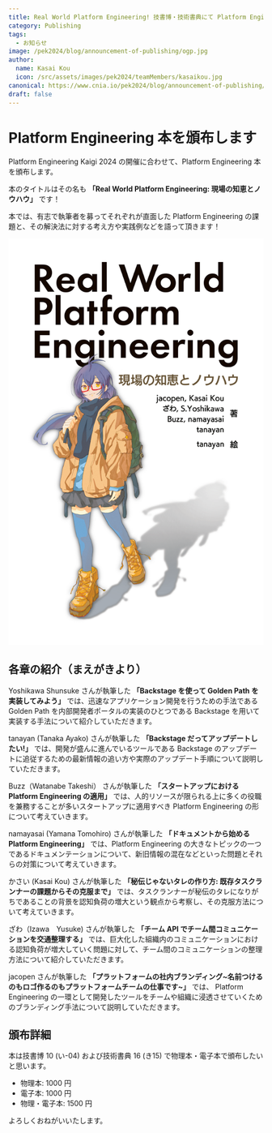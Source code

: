 ```yaml
---
title: Real World Platform Engineering! 技書博・技術書典にて Platform Engineering 本を頒布します
category: Publishing
tags:
  - お知らせ
image: /pek2024/blog/announcement-of-publishing/ogp.jpg
author:
  name: Kasai Kou
  icon: /src/assets/images/pek2024/teamMembers/kasaikou.jpg
canonical: https://www.cnia.io/pek2024/blog/announcement-of-publishing/announcement-of-publishing
draft: false
---
```


# Platform Engineering 本を頒布します

Platform Engineering Kaigi 2024 の開催に合わせて、Platform Engineering 本を頒布します。

本のタイトルはその名も **「Real World Platform Engineering: 現場の知恵とノウハウ」** です！

本では、有志で執筆者を募ってそれぞれが直面した Platform Engineering の課題と、その解決法に対する考え方や実践例などを語って頂きます！

![Real World Platform Engineering: 現場の知恵とノウハウ](../../../public/pek2024/blog/announcement-of-publishing/bookcover.png)

## 各章の紹介（まえがきより）

Yoshikawa Shunsuke さんが執筆した **「Backstage を使って Golden Path を実装してみよう」** では、迅速なアプリケーション開発を行うための手法である Golden Path を内部開発者ポータルの実装のひとつである Backstage を用いて実装する手法について紹介していただきます。

tanayan (Tanaka Ayako) さんが執筆した **「Backstage だってアップデートしたい!」** では、開発が盛んに進んでいるツールである Backstage のアップデートに追従するための最新情報の追い方や実際のアップデート手順について説明していただきます。

Buzz（Watanabe Takeshi） さんが執筆した **「スタートアップにおける Platform Engineering の適用」** では、人的リソースが限られる上に多くの役職を兼務することが多いスタートアップに適用すべき Platform Engineering の形について考えていきます。

namayasai (Yamana Tomohiro) さんが執筆した **「ドキュメントから始める Platform Engineering」** では、Platform Engineering の大きなトピックの一つであるドキュメンテーションについて、新旧情報の混在などといった問題とそれらの対策について考えていきます。

かさい (Kasai Kou) さんが執筆した **「秘伝じゃないタレの作り方: 既存タスクランナーの課題からその克服まで」** では、タスクランナーが秘伝のタレになりがちであることの背景を認知負荷の増大という観点から考察し、その克服方法について考えていきます。

ざわ（Izawa　Yusuke) さんが執筆した **「チーム API でチーム間コミュニケーションを交通整理する」** では、巨大化した組織内のコミュニケーションにおける認知負荷が増大していく問題に対して、チーム間のコミュニケーションの整理方法について紹介していただきます。

jacopen さんが執筆した **「プラットフォームの社内ブランディング~名前つけるのもロゴ作るのもプラットフォームチームの仕事です~」** では、 Platform Engineering の一環として開発したツールをチームや組織に浸透させていくためのブランディング手法について説明していただきます。

## 頒布詳細

本は技書博 10 (い-04) および技術書典 16 (き15) で物理本・電子本で頒布したいと思います。

- 物理本: 1000 円
- 電子本: 1000 円
- 物理・電子本: 1500 円

よろしくおねがいいたします。
